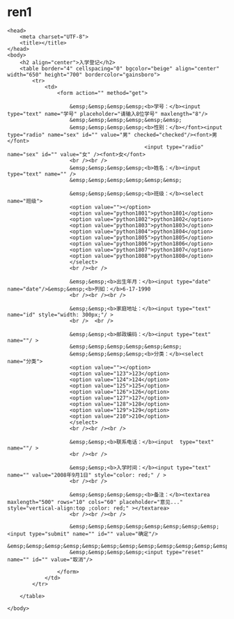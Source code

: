 # ren1
<!DOCTYPE html>
<html>

	<head>
		<meta charset="UTF-8">
		<title></title>
	</head>
	<body>
		<h2 align="center">入学登记</h2>
		<table border="4" cellspacing="0" bgcolor="beige" align="center" width="650" height="700" bordercolor="gainsboro">
			<tr>
				<td>
					<form action="" method="get">
						
						&emsp;&emsp;&emsp;&emsp;<b>学号：</b><input type="text" name="学号" placeholder="请输入8位学号" maxlength="8"/>
						&emsp;&emsp;&emsp;&emsp;&emsp;&emsp;
						&emsp;&emsp;&emsp;&emsp;<b>性别：</b></font><input type="radio" name="sex" id="" value="男" checked="checked"/><font>男</font>
												<input type="radio" name="sex" id="" value="女" /><font>女</font>
						<br /><br />
						&emsp;&emsp;&emsp;&emsp;<b>姓名：</b><input type="text" name="" />
						&emsp;&emsp;&emsp;&emsp;&emsp;&emsp;
											
						&emsp;&emsp;&emsp;&emsp;<b>班级：</b><select name="班级">	
						<option value=""></option>													
						<option value="python1801">python1801</option>
						<option value="python1802">python1802</option>
						<option value="python1803">python1803</option>				
						<option value="python1804">python1804</option>
						<option value="python1805">python1805</option>
						<option value="python1806">python1806</option>
						<option value="python1807">python1807</option>				
						<option value="python1808">python1808</option>										
						</select>
						<br /><br />
						
						&emsp;&emsp;<b>出生年月：</b><input type="date" name="date"/>&emsp;&emsp;<b>列如：</b>6-17-1990
						<br /><br /><br />
						
						&emsp;&emsp;<b>家庭地址：</b><input type="text" name="id" style="width: 300px;"/ >
						<br />	<br />
						
						&emsp;&emsp;<b>邮政编码：</b><input type="text" name=""/ >
						&emsp;&emsp;&emsp;&emsp;&emsp;&emsp;
						&emsp;&emsp;&emsp;&emsp;<b>分类：</b><select name="分类">				
						<option value=""></option>						
						<option value="123">123</option>
						<option value="124">124</option>
						<option value="125">125</option>				
						<option value="126">126</option>
						<option value="127">127</option>
						<option value="128">128</option>
						<option value="129">129</option>				
						<option value="210">210</option>										
						</select>
						<br /><br /><br />
						
						&emsp;&emsp;<b>联系电话：</b><input  type="text" name=""/ >
						<br /><br />
						
						&emsp;&emsp;<b>入学时间：</b><input type="text" name="" value="2008年9月1日" style="color: red;" / >
						<br /><br />
						
						&emsp;&emsp;&emsp;&emsp;<b>备注：</b><textarea maxlength="500" rows="10" cols="60" placeholder="意见..." style="vertical-align:top ;color: red;" ></textarea>
						<br /><br /><br />
		
						&emsp;&emsp;&emsp;&emsp;&emsp;&emsp;&emsp;&emsp;<input type="submit" name="" id="" value="确定"/>
						&emsp;&emsp;&emsp;&emsp;&emsp;&emsp;&emsp;&emsp;&emsp;&emsp;&emsp;&emsp;&emsp;&emsp;
						&emsp;&emsp;&emsp;&emsp;<input type="reset" name="" id="" value="取消"/>	
						
					</form>
				</td>
			</tr>
			
		</table>
		
	</body>
</html>